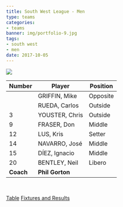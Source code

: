 ```yaml
---
title: South West League - Men
type: teams
categories:
- teams
banner: img/portfolio-9.jpg
tags:
- south west
- men
date: 2017-10-05
---
```


![](../../img/portfolio-9.jpg)

Number 	  | Player 			 | Position
------ 	  | ------ 			 | --------
          | GRIFFIN, Mike    | Opposite
          | RUEDA, Carlos    | Outside
3         | YOUSTER, Chris   | Outside
9         | FRASER, Don      | Middle
12        | LUS, Kris        | Setter
14        | NAVARRO, José    | Middle
15        | DÍEZ, Ignacio    | Middle
20        | BENTLEY, Neil    | Libero
**Coach** | **Phil Gorton**

<br/>

<a href="http://swva.volleyballmatches.co.uk/showtables.asp?dbtdivision=2" class="results">Table</a>
<a href="http://swva.volleyballmatches.co.uk/showfixtures.asp?division=2" class="results">Fixtures and Results</a>
